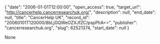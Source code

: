 {
  "date": "2006-01-01T12:00:00", 
  "open_access": true, 
  "target_url": "http://cancerhelp.cancerresearchuk.org/", 
  "description": null, 
  "end_date": null, 
  "title": "CancerHelp UK", 
  "record_id": "20060101T120000/8bLjGQWeOZXJfZC/pspPhA==", 
  "publisher": "cancerresearchuk.org", 
  "slug": 62521374, 
  "start_date": null
}

None